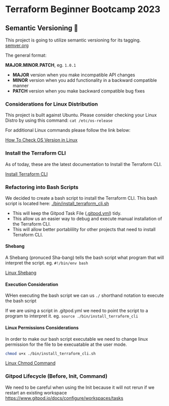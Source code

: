 # Terraform Beginner Bootcamp 2023

## Semantic Versioning :mage:

This project is going to utilize semantic versioning for its tagging.
[semver.org](https://semver.org/)


The general format:

 **MAJOR.MINOR.PATCH**, eg. `1.0.1`

- **MAJOR** version when you make incompatible API changes
- **MINOR** version when you add functionality in a backward compatible manner
- **PATCH** version when you make backward compatible bug fixes

### Considerations for Linux Distribution
This project is built against Ubuntu.
Please consider checking your Linux Distro by using this command: ```cat /etc/os-release```

For additional Linux commands please follow the link below:

[How To Check OS Version in Linux](https://www.cyberciti.biz/faq/how-to-check-os-version-in-linux-command-line/
)


### Install the Terraform CLI

As of today, these are the latest documentation to Install the Terraform CLI.

[Install Terraform CLI](https://developer.hashicorp.com/terraform/tutorials/aws-get-started/install-cli)

### Refactoring into Bash Scripts

We decided to create a bash script to install the Terraform CLI.
This bash script is located here: [./bin/install_terraform_cli.sh](./bin/install_terraform_cli.sh)

- This will keep the Gitpod Task File ([.gitpod.yml](.gitpod.yml)) tidy.
- This allow us an easier way to debug and execute manual installation of the Terraform CLI.
- This will allow better portablility for other projects that need to install Terraform CLI.

#### Shebang
A Shebang (pronuced Sha-bang) tells the bash script what program that will interpret the script. eg. `#!/bin/env bash`

[Linux Shebang](https://en.wikipedia.org/wiki/Shebang_(Unix))

#### Execution Consideration

WHen executing the bash script we can us `./` shorthand notation to execute the bash script

If we are using a script in .gitpod.yml we need to point the script to a program to interpret it.
eg. `source ./bin/install_terraform_cli`

#### Linux Permissions Considerations

In order to make our bash script executable we need to change linux permission for the file to be execuatable at the user mode.

```sh
chmod u+x ./bin/install_terraform_cli.sh
```
[Linux Chmod Command](https://en.wikipedia.org/wiki/Chmod)

### Gitpod Lifecycle (Before, Init, Command)

We need to be careful when using the Init because it will not rerun if we restart an existing workspace
https://www.gitpod.io/docs/configure/workspaces/tasks
